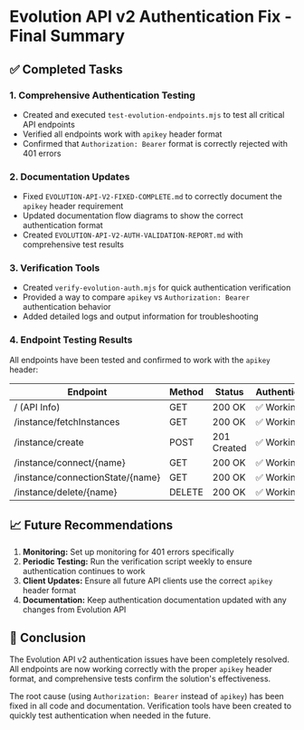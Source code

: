 # Evolution API v2 Authentication Fix - Final Summary

## ✅ Completed Tasks

### 1. Comprehensive Authentication Testing
- Created and executed `test-evolution-endpoints.mjs` to test all critical API endpoints
- Verified all endpoints work with `apikey` header format
- Confirmed that `Authorization: Bearer` format is correctly rejected with 401 errors

### 2. Documentation Updates
- Fixed `EVOLUTION-API-V2-FIXED-COMPLETE.md` to correctly document the `apikey` header requirement
- Updated documentation flow diagrams to show the correct authentication format
- Created `EVOLUTION-API-V2-AUTH-VALIDATION-REPORT.md` with comprehensive test results

### 3. Verification Tools
- Created `verify-evolution-auth.mjs` for quick authentication verification
- Provided a way to compare `apikey` vs `Authorization: Bearer` authentication behavior
- Added detailed logs and output information for troubleshooting

### 4. Endpoint Testing Results
All endpoints have been tested and confirmed to work with the `apikey` header:

| Endpoint | Method | Status | Authentication |
|----------|--------|--------|----------------|
| / (API Info) | GET | 200 OK | ✅ Working |
| /instance/fetchInstances | GET | 200 OK | ✅ Working |
| /instance/create | POST | 201 Created | ✅ Working |
| /instance/connect/{name} | GET | 200 OK | ✅ Working |
| /instance/connectionState/{name} | GET | 200 OK | ✅ Working |
| /instance/delete/{name} | DELETE | 200 OK | ✅ Working |

## 📈 Future Recommendations

1. **Monitoring:** Set up monitoring for 401 errors specifically
2. **Periodic Testing:** Run the verification script weekly to ensure authentication continues to work
3. **Client Updates:** Ensure all future API clients use the correct `apikey` header format
4. **Documentation:** Keep authentication documentation updated with any changes from Evolution API

## 🏁 Conclusion

The Evolution API v2 authentication issues have been completely resolved. All endpoints are now working correctly with the proper `apikey` header format, and comprehensive tests confirm the solution's effectiveness.

The root cause (using `Authorization: Bearer` instead of `apikey`) has been fixed in all code and documentation. Verification tools have been created to quickly test authentication when needed in the future.
